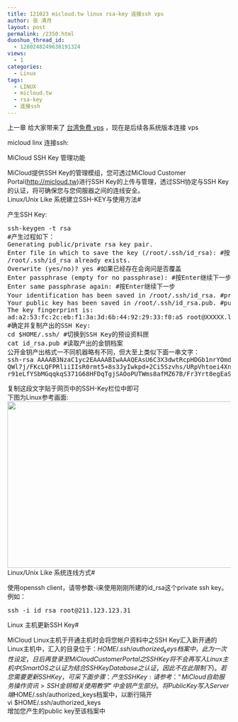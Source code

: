 ```yaml
---
title: 121023 micloud.tw linux rsa-key 连接ssh vps
author: 张 清月
layout: post
permalink: /2350.html
duoshuo_thread_id:
  - 1280248249638191324
views:
  - 1
categories:
  - Linux
tags:
  - LINUX
  - micloud.tw
  - rsa-key
  - 连接ssh
---
```

上一章 给大家带来了 <a href="http://www.80aj.com/2348.html" title="台湾免费vps" target="_blank">台湾免费 vps</a> ，现在是后续各系统版本连接 vps

micloud linx 连接ssh:

MiCloud SSH Key 管理功能

MiCloud提供SSH Key的管理模组，您可透过MiCloud Customer Portal(http://micloud.tw)进行SSH Key的上传与管理，透过SSH协定与SSH Key的认证，将可确保您与您伺服器之间的连线安全。  
Linux/Unix Like 系统建立SSH-KEY与使用方法#

产生SSH Key:

<pre>ssh-keygen -t rsa
#产生过程如下：
Generating public/private rsa key pair.
Enter file in which to save the key (/root/.ssh/id_rsa): #按Enter继续下一步
/root/.ssh/id_rsa already exists.
Overwrite (yes/no)? yes #如果已经存在会询问是否覆盖
Enter passphrase (empty for no passphrase): #按Enter继续下一步
Enter same passphrase again: #按Enter继续下一步
Your identification has been saved in /root/.ssh/id_rsa. #private key (预设产出路径为$HOME/.ssh)
Your public key has been saved in /root/.ssh/id_rsa.pub. #public key
The key fingerprint is:
ad:a2:53:fc:2c:eb:f1:3a:3d:6b:44:92:29:33:f0:a5 root@XXXXX.local
#确定并复制产出的SSH Key:
cd $HOME/.ssh/ #切换到SSH Key的预设资料匣
cat id_rsa.pub #读取产出的金钥档案
公开金钥产出格式一不同机器略有不同，但大至上类似下面一串文字：
ssh-rsa AAAAB3NzaC1yc2EAAAABIwAAAQEAsU6C3X3dwtRcpHDGb1nrYOmdWwsLAu1DVtR+UebO53Cr
QWl7j/FKcLQFPRliiIIsR0rmt5+8s3JyIwkpd+2Ci5Szvhs/URpVhtoei4Xn0TMQg/I/8ZnKHxAsZ2tg
r91eLfYSbMGqqkqS371G68HFDqTgjSAOoPUTWms8afMZ67B/Fr3Yrt8egEaSdpTw== root@XXXX
</pre>

复制这段文字贴于网页中的SSH-Key栏位中即可  
下图为Linux参考画面:  
[<img src="http://www.80aj.com/wp-content/uploads/2012/10/linux_key.png" alt="" title="linux_key" width="866" height="375" class="aligncenter size-full wp-image-2351" />][1]  
Linux/Unix Like 系统连线方式#

使用openssh client，请带参数-i来使用刚刚所建的id_rsa这个private ssh key。  
例如：

<pre>ssh -i id_rsa root@211.123.123.31
</pre>

Linux 主机更新SSH Key#

MiCloud Linux主机于开通主机时会将您帐户资料中之SSH Key汇入新开通的Linux主机中，汇入的目录位于：$HOME/.ssh/authorized_keys档案中，此为一次性设定，日后再登录至MiCloud Customer Portal之SSH Key将不会再写入Linux主机中(SmartOS之认证为结合SSH Key Database之认证，因此不在此限制下)。若您需要更新SSH Key，可采下面步骤：  
产生SSH Key:  
请参考：“MiCloud自助服务操作资讯> SSH金钥相关使用教学”中金钥产生部分。  
将Public Key写入Server端$HOME/.ssh/authorized_keys档案中，以断行隔开  
vi $HOME/.ssh/authorized_keys  
增加您产生的public key至该档案中

 [1]: http://www.80aj.com/wp-content/uploads/2012/10/linux_key.png